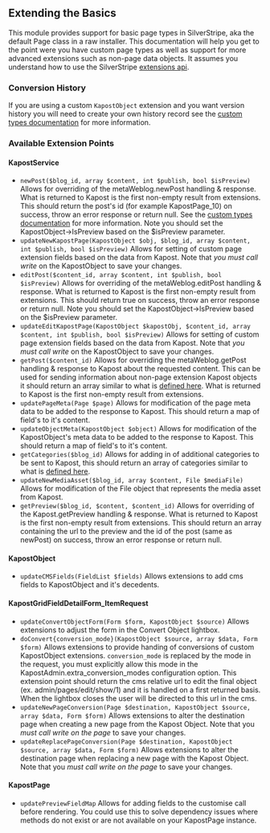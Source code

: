 Extending the Basics
----
This module provides support for basic page types in SilverStripe, aka the default Page class in a raw installer. This documentation will help you get to the point were you have custom page types as well as support for more advanced extensions such as non-page data objects. It assumes you understand how to use the SilverStripe [extensions api](http://docs.silverstripe.org/en/developer_guides/extending/extensions/).

### Conversion History
If you are using a custom ``KapostObject`` extension and you want version history you will need to create your own history record see the [custom types documentation](custom-types.md#for-custom-objects) for more information.


### Available Extension Points
#### KapostService
 - ``newPost($blog_id, array $content, int $publish, bool $isPreview)`` Allows for overriding of the metaWeblog.newPost handling & response. What is returned to Kapost is the first non-empty result from extensions. This should return the post's id (for example KapostPage_10) on success, throw an error response or return null. See the [custom types documentation](custom-types.md) for more information. Note you should set the KapostObject->IsPreview based on the $isPreview parameter.
 - ``updateNewKapostPage(KapostObject $obj, $blog_id, array $content, int $publish, bool $isPreview)`` Allows for setting of custom page extension fields based on the data from Kapost. Note that *you must call write* on the KapostObject to save your changes.
 - ``editPost($content_id, array $content, int $publish, bool $isPreview)`` Allows for overriding of the metaWeblog.editPost handling & response. What is returned to Kapost is the first non-empty result from extensions. This should return true on success, throw an error response or return null. Note you should set the KapostObject->IsPreview based on the $isPreview parameter.
 - ``updateEditKapostPage(KapostObject $kapostObj, $content_id, array $content, int $publish, bool $isPreview)`` Allows for setting of custom page extension fields based on the data from Kapost. Note that *you must call write* on the KapostObject to save your changes.
 - ``getPost($content_id)`` Allows for overriding the metaWeblog.getPost handling & response to Kapost about the requested content. This can be used for sending information about non-page extension Kapost objects it should return an array similar to what is [defined here](https://gist.github.com/icebreaker/546f4223dc07a9e2e6e9#metawebloggetpost). What is returned to Kapost is the first non-empty result from extensions.
 - ``updatePageMeta(Page $page)`` Allows for modification of the page meta data to be added to the response to Kapost. This should return a map of field's to it's content.
 - ``updateObjectMeta(KapostObject $object)`` Allows for modification of the KapostObject's meta data to be added to the response to Kapost. This should return a map of field's to it's content.
 - ``getCategories($blog_id)`` Allows for adding in of additional categories to be sent to Kapost, this should return an array of categories similar to what is [defined here](https://gist.github.com/icebreaker/546f4223dc07a9e2e6e9#metawebloggetcategories).
 - ``updateNewMediaAsset($blog_id, array $content, File $mediaFile)`` Allows for modification of the File object that represents the media asset from Kapost.
 - ``getPreview($blog_id, $content, $content_id)`` Allows for overriding of the Kapost.getPreview handling & response. What is returned to Kapost is the first non-empty result from extensions. This should return an array containing the url to the preview and the id of the post (same as newPost) on success, throw an error response or return null.

#### KapostObject
 - ``updateCMSFields(FieldList $fields)`` Allows extensions to add cms fields to KapostObject and it's decedents.

#### KapostGridFieldDetailForm_ItemRequest
 - ``updateConvertObjectForm(Form $form, KapostObject $source)`` Allows extensions to adjust the form in the Convert Object lightbox.
 - ``doConvert{conversion_mode}(KapostObject $source, array $data, Form $form)`` Allows extensions to provide handing of conversions of custom KapostObject extensions. ``conversion_mode`` is replaced by the mode in the request, you must explicitly allow this mode in the KapostAdmin.extra_conversion_modes configuration option. This extension point should return the cms relative url to edit the final object (ex. admin/pages/edit/show/1) and it is handled on a first returned basis. When the lightbox closes the user will be directed to this url in the cms.
 - ``updateNewPageConversion(Page $destination, KapostObject $source, array $data, Form $form)`` Allows extensions to alter the destination page when creating a new page from the Kapost Object. Note that you *must call write on the page* to save your changes.
 - ``updateReplacePageConversion(Page $destination, KapostObject $source, array $data, Form $form)`` Allows extensions to alter the destination page when replacing a new page with the Kapost Object. Note that you *must call write on the page* to save your changes.

#### KapostPage
 - ``updatePreviewFieldMap`` Allows for adding fields to the customise call before rendering. You could use this to solve dependency issues where methods do not exist or are not available on your KapostPage instance.
